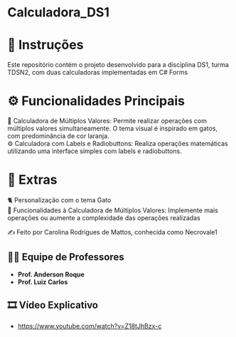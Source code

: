 # Calculadora_DS1

# 📌 Instruções
   Este repositório contém o projeto desenvolvido para a disciplina DS1, turma TDSN2, com duas calculadoras implementadas em C# Forms
   
# ⚙️ Funcionalidades Principais
   
   🧮 Calculadora de Múltiplos Valores: Permite realizar operações com múltiplos valores simultaneamente. O tema visual é inspirado em gatos, com predominância de cor laranja.<br>
   ⚙️ Calculadora com Labels e Radiobuttons: Realiza operações matemáticas utilizando uma interface simples com labels e radiobuttons.<br>
 
# 🌟 Extras

   🐈 Personalização com o tema Gato <br>
   📝 Funcionalidades à Calculadora de Múltiplos Valores: Implemente mais operações ou aumente a complexidade das operações realizadas<br>

 ✍️ Feito por Carolina Rodrigues de Mattos, conhecida como Necrovale1

## 👩‍🏫 **Equipe de Professores**

- **Prof. Anderson Roque**
- **Prof. Luiz Carlos**

## 🎞️ **Vídeo Explicativo**
- https://www.youtube.com/watch?v=Z18tJhBzx-c 


